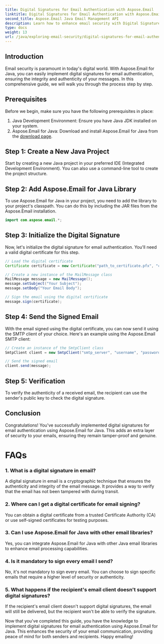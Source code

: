 ```yaml
---
title: Digital Signatures for Email Authentication with Aspose.Email
linktitle: Digital Signatures for Email Authentication with Aspose.Email
second_title: Aspose.Email Java Email Management API
description: Learn how to enhance email security with Digital Signatures using Aspose.Email for Java. Step-by-step guide and FAQs included.
type: docs
weight: 13
url: /java/exploring-email-security/digital-signatures-for-email-authentication/
---
```


## Introduction
Email security is paramount in today's digital world. With Aspose.Email for Java, you can easily implement digital signatures for email authentication, ensuring the integrity and authenticity of your messages. In this comprehensive guide, we will walk you through the process step by step.

## Prerequisites
Before we begin, make sure you have the following prerequisites in place:
1. Java Development Environment: Ensure you have Java JDK installed on your system.
2. Aspose.Email for Java: Download and install Aspose.Email for Java from the [download page](https://releases.aspose.com/email/java/).

## Step 1: Create a New Java Project
Start by creating a new Java project in your preferred IDE (Integrated Development Environment). You can also use a command-line tool to create the project structure.

## Step 2: Add Aspose.Email for Java Library
To use Aspose.Email for Java in your project, you need to add the library to your project's classpath. You can do this by including the JAR files from the Aspose.Email installation.

```java
import com.aspose.email.*;
```

## Step 3: Initialize the Digital Signature
Now, let's initialize the digital signature for email authentication. You'll need a valid digital certificate for this step.

```java
// Load the digital certificate
Certificate certificate = new Certificate("path_to_certificate.pfx", "certificate_password");

// Create a new instance of the MailMessage class
MailMessage message = new MailMessage();
message.setSubject("Your Subject");
message.setBody("Your Email Body");

// Sign the email using the digital certificate
message.sign(certificate);
```

## Step 4: Send the Signed Email
With the email signed using the digital certificate, you can now send it using the SMTP client of your choice. Here's an example using the Aspose.Email SMTP client:

```java
// Create an instance of the SmtpClient class
SmtpClient client = new SmtpClient("smtp_server", "username", "password");

// Send the signed email
client.send(message);
```

## Step 5: Verification
To verify the authenticity of a received email, the recipient can use the sender's public key to check the digital signature.

## Conclusion
Congratulations! You've successfully implemented digital signatures for email authentication using Aspose.Email for Java. This adds an extra layer of security to your emails, ensuring they remain tamper-proof and genuine.

# FAQs

### 1. What is a digital signature in email?
A digital signature in email is a cryptographic technique that ensures the authenticity and integrity of the email message. It provides a way to verify that the email has not been tampered with during transit.

### 2. Where can I get a digital certificate for email signing?
You can obtain a digital certificate from a trusted Certificate Authority (CA) or use self-signed certificates for testing purposes.

### 3. Can I use Aspose.Email for Java with other email libraries?
Yes, you can integrate Aspose.Email for Java with other Java email libraries to enhance email processing capabilities.

### 4. Is it mandatory to sign every email I send?
No, it's not mandatory to sign every email. You can choose to sign specific emails that require a higher level of security or authenticity.

### 5. What happens if the recipient's email client doesn't support digital signatures?
If the recipient's email client doesn't support digital signatures, the email will still be delivered, but the recipient won't be able to verify the signature.

Now that you've completed this guide, you have the knowledge to implement digital signatures for email authentication using Aspose.Email for Java. This enhances the security of your email communication, providing peace of mind for both senders and recipients. Happy emailing!